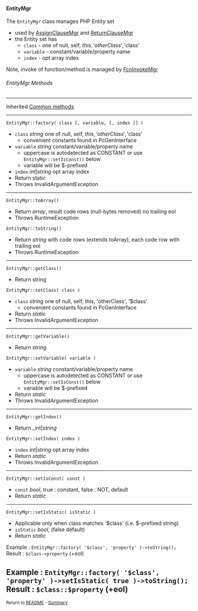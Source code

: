 [comment]: # (This file is part of PcGen, PHP Code Generation support package. Copyright 2020 Kjell-Inge Gustafsson, kigkonsult, All rights reserved, licence GPL 3.0)

#### EntityMgr

The ```EntityMgr``` class manages PHP Entity set
* used by [AssignClauseMgr] and [ReturnClauseMgr]
* the Entity set has
  * ```class``` - one of null, self, $this, 'otherClass', '$class'
  * ```variable``` - constant/variable/property name
  * ```index``` - opt array index

Note, invoke of function/method is managed by [FcnInvokeMgr]

###### EntityMgr Methods

---
Inherited [Common methods]

---

```EntityMgr::factory( class [, variable, [, index ]] )```
* ```class``` _string_ one of null, self, $this, 'otherClass', '$class'
  * convenient constants found in PcGenInterface 
* ```variable``` _string_ constant/variable/property name
  * uppercase is autodetected as CONSTANT or use ```EntityMgr::setIsConst()``` below
  * variable will be $-prefixed
* ```index```  _int_|_string_ opt array index
* Return static
* Throws InvalidArgumentException
---


```EntityMgr::toArray()```
* Return _array_, result code rows (null-bytes removed) no trailing eol
* Throws RuntimeException

```EntityMgr::toString()```
* Return _string_ with code rows (extends toArray), each code row with trailing eol
* Throws RuntimeException
---

```EntityMgr::getClass()```
* Return string

```EntityMgr::setClass( class )```
* ```class``` _string_ one of null, self, this, 'otherClass', '$class'
  * convenient constants found in PcGenInterface
* Return _static_
* Throws InvalidArgumentException
---

```EntityMgr::getVariable()```
* Return _string_

```EntityMgr::setVariable( variable )```
* ```variable``` _string_ constant/variable/property name
  * uppercase is autodetected as CONSTANT or use ```EntityMgr::setIsConst()``` below
  * variable will be $-prefixed
* Return _static_
* Throws InvalidArgumentException
---

```EntityMgr::getIndex()```
* Return _int|_string_

```EntityMgr::setIndex( index )```
* ```index```  _int_|_string_ opt array index
* Return _static_
* Throws InvalidArgumentException
---

```EntityMgr::setIsConst( const )```
* ```const``` _bool_, true : constant, false : NOT, default 
* Return _static_
---

```EntityMgr::setIsStatic( isStatic )```
* Applicable only when class matches '$class' (i.e. $-prefixed string)
* ```isStatic``` _bool_, (false default) 
* Return _static_

Example : ```EntityMgr::factory( '$class', 'property' )->toString(); ```<br>
Result : ``` $class->property ``` (+eol)

Example : ```EntityMgr::factory( '$class', 'property' )->setIsStatic( true )->toString(); ```<br>
Result : ``` $class::$property ``` (+eol)
---

<small>Return to [README] - [Summary]</small>

[AssignClauseMgr]:AssignClauseMgr.md
[Common methods]:CommonMethods.md
[FcnInvokeMgr]:FcnInvokeMgr.md
[README]:../README.md
[ReturnClauseMgr]:ReturnClauseMgr.md
[Summary]:Summary.md
